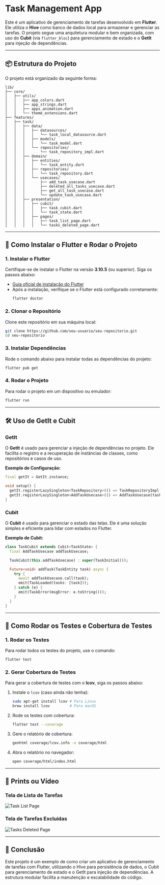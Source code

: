 # Task Management App

Este é um aplicativo de gerenciamento de tarefas desenvolvido em **Flutter**. Ele utiliza o **Hive** como banco de dados local para armazenar e gerenciar as tarefas. O projeto segue uma arquitetura modular e bem organizada, com uso do **Cubit** (via `flutter_bloc`) para gerenciamento de estado e o **GetIt** para injeção de dependências.

---

## 📦 Estrutura do Projeto

O projeto está organizado da seguinte forma:

```
lib/
├── core/
│   ├── utils/
│   │   ├── app_colors.dart
│   │   ├── app_strings.dart
│   │   ├── apps_animation.dart
│   │   └── theme_extensions.dart
├── features/
│   ├── task/
│   │   ├── data/
│   │   │   ├── datasources/
│   │   │   │   └── task_local_datasource.dart
│   │   │   ├── models/
│   │   │   │   └── task_model.dart
│   │   │   └── repositories/
│   │   │       └── task_repository_impl.dart
│   │   ├── domain/
│   │   │   ├── entities/
│   │   │   │   └── task_entity.dart
│   │   │   ├── repositories/
│   │   │   │   └── task_repository.dart
│   │   │   └── usecases/
│   │   │       ├── add_task_usecase.dart
│   │   │       ├── deleted_all_tasks_usecase.dart
│   │   │       ├── get_all_task_usecase.dart
│   │   │       └── update_task_usecase.dart
│   │   ├── presentation/
│   │   │   ├── cubit/
│   │   │   │   ├── task_cubit.dart
│   │   │   │   └── task_state.dart
│   │   │   ├── pages/
│   │   │   │   ├── task_list_page.dart
│   │   │   │   └── tasks_deleted_page.dart
```

---

## 🚀 Como Instalar o Flutter e Rodar o Projeto

### 1. Instalar o Flutter
Certifique-se de instalar o Flutter na versão **3.10.5** (ou superior). Siga os passos abaixo:

- [Guia oficial de instalação do Flutter](https://docs.flutter.dev/get-started/install)
- Após a instalação, verifique se o Flutter está configurado corretamente:
  ```bash
  flutter doctor
  ```

### 2. Clonar o Repositório
Clone este repositório em sua máquina local:
```bash
git clone https://github.com/seu-usuario/seu-repositorio.git
cd seu-repositorio
```

### 3. Instalar Dependências
Rode o comando abaixo para instalar todas as dependências do projeto:
```bash
flutter pub get
```

### 4. Rodar o Projeto
Para rodar o projeto em um dispositivo ou emulador:
```bash
flutter run
```

---

## 🛠️ Uso de GetIt e Cubit

### **GetIt**
O **GetIt** é usado para gerenciar a injeção de dependências no projeto. Ele facilita o registro e a recuperação de instâncias de classes, como repositórios e casos de uso.

**Exemplo de Configuração:**
```dart
final getIt = GetIt.instance;

void setup() {
  getIt.registerLazySingleton<TaskRepository>(() => TaskRepositoryImpl(taskLocalDatasource: getIt()));
  getIt.registerLazySingleton<AddTaskUsecase>(() => AddTaskUsecase(taskRepository: getIt()));
}
```

### **Cubit**
O **Cubit** é usado para gerenciar o estado das telas. Ele é uma solução simples e eficiente para lidar com estados no Flutter.

**Exemplo de Cubit:**
```dart
class TaskCubit extends Cubit<TaskState> {
  final AddTaskUsecase addTaskUsecase;

  TaskCubit(this.addTaskUsecase) : super(TaskInitial());

  Future<void> addTask(TaskEntity task) async {
    try {
      await addTaskUsecase.call(task);
      emit(TaskLoaded(tasks: [task]));
    } catch (e) {
      emit(TaskError(msgError: e.toString()));
    }
  }
}
```

---

## 🧪 Como Rodar os Testes e Cobertura de Testes

### 1. Rodar os Testes
Para rodar todos os testes do projeto, use o comando:
```bash
flutter test
```

### 2. Gerar Cobertura de Testes
Para gerar a cobertura de testes com o **lcov**, siga os passos abaixo:

1. Instale o `lcov` (caso ainda não tenha):
   ```bash
   sudo apt-get install lcov # Para Linux
   brew install lcov         # Para macOS
   ```

2. Rode os testes com cobertura:
   ```bash
   flutter test --coverage
   ```

3. Gere o relatório de cobertura:
   ```bash
   genhtml coverage/lcov.info -o coverage/html
   ```

4. Abra o relatório no navegador:
   ```bash
   open coverage/html/index.html
   ```

---

## 📸 Prints ou Vídeo

### Tela de Lista de Tarefas
![Task List Page](https://via.placeholder.com/800x400?text=Task+List+Page)

### Tela de Tarefas Excluídas
![Tasks Deleted Page](https://via.placeholder.com/800x400?text=Tasks+Deleted+Page)

---

## 📝 Conclusão

Este projeto é um exemplo de como criar um aplicativo de gerenciamento de tarefas com Flutter, utilizando o Hive para persistência de dados, o Cubit para gerenciamento de estado e o GetIt para injeção de dependências. A estrutura modular facilita a manutenção e escalabilidade do código.
```